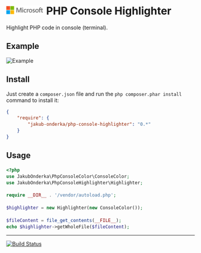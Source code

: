 ![](./media/solutions-microsoft-logo-small.png)
PHP Console Highlighter
=======================

Highlight PHP code in console (terminal).

Example
-------
![Example](http://jakubonderka.github.io/php-console-highlight-example.png)

Install
-------

Just create a `composer.json` file and run the `php composer.phar install` command to install it:

```json
{
    "require": {
        "jakub-onderka/php-console-highlighter": "0.*"
    }
}
```

Usage
-------
```php
<?php
use JakubOnderka\PhpConsoleColor\ConsoleColor;
use JakubOnderka\PhpConsoleHighlighter\Highlighter;

require __DIR__ . '/vendor/autoload.php';

$highlighter = new Highlighter(new ConsoleColor());

$fileContent = file_get_contents(__FILE__);
echo $highlighter->getWholeFile($fileContent);
```

------

[![Build Status](https://travis-ci.org/JakubOnderka/PHP-Console-Highlighter.svg?branch=master)](https://travis-ci.org/JakubOnderka/PHP-Console-Highlighter)
